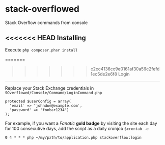 stack-overflowed
================

Stack Overflow commands from console

<<<<<<< HEAD
Installing
----------

Execute `php composer.phar install`

=======
>>>>>>> c2cc4136cc9e0161af30a56c2fefd1ec5de2e6f8
Login
-----

Replace your Stack Exchange credentials in `SOverflowed/Console/Command/LoginCommand.php`

    protected $userConfig = array(
      'email' => 'johndoe@example.com',
      'password' => 'foobar1234')
    );

For example, if you want a *Fanatic* **gold badge** by visiting the site each day for 100 consecutive days, add the script as a daily cronjob `$crontab -e`

```
0 4 * * * php ~/my/path/to/application.php stackoverflow:login
```
